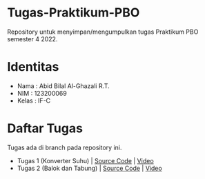 # Tugas-Praktikum-PBO
Repository untuk menyimpan/mengumpulkan tugas Praktikum PBO semester 4 2022.

# Identitas
- Nama : Abid Bilal Al-Ghazali R.T.
- NIM : 123200069
- Kelas : IF-C

# Daftar Tugas
Tugas ada di branch pada repository ini.
- Tugas 1 (Konverter Suhu) | [Source Code](https://github.com/mendekam/Tugas-Praktikum-PBO/tree/tugas1) | [Video](https://youtu.be/9KL6YTFWUn0)
- Tugas 2 (Balok dan Tabung) | [Source Code](https://github.com/mendekam/Tugas-Praktikum-PBO/tree/tugas2) | [Video](https://drive.google.com/drive/u/3/folders/13sv4r0IK-tNuykdBxkUADbeJFHPyxyjd)
